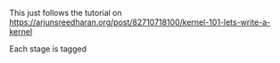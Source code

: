 This just follows the tutorial on https://arjunsreedharan.org/post/82710718100/kernel-101-lets-write-a-kernel

Each stage is tagged

